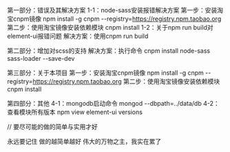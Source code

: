 第一部分：错误及其解决方案
1-1：node-sass安装报错解决方案
  第一步：安装淘宝cnpm镜像
  npm install -g cnpm --registry=https://registry.npm.taobao.org
  第二步：使用淘宝镜像安装依赖模块
  cnpm install
1-2：关于npm run build对element-ui报错问题
  解决方案：使用cnpm run build

第二部分：增加对scss的支持
  解决方案：执行命令 cnpm install node-sass sass-loader --save-dev

第三部分：关于本项目
  第一步：安装淘宝cnpm镜像
  npm install -g cnpm --registry=https://registry.npm.taobao.org
  第二步：使用淘宝镜像安装依赖模块
  cnpm install

第四部分：其他
4-1：mongodb启动命令
  mongod --dbpath=../data/db
4-2：查看模块所有版本
  npm view element-ui versions

// 要尽可能的做的简单与实用才好

永远要记住 做的越简单越好
伟大的万物之主，我实在累了

